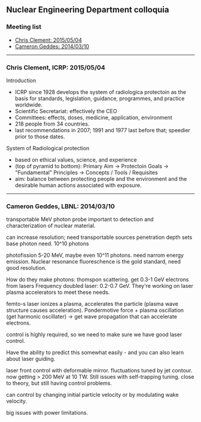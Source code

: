 ## Nuclear Engineering Department colloquia

### Meeting list
* [Chris Clement: 2015/05/04](#talk-20150504)
* [Cameron Geddes: 2014/03/10](#talk-20140310)

***

### <a name="talk-20150504">Chris Clement, ICRP: 2015/05/04

Introduction

- ICRP since 1928 develops the system of radiologica protectoin as the basis for standards, legislation, guidance, programmes, and practice worldwide.
- Scientific Secretariat: effectively the CEO
- Committees: effects, doses, medicine, application, environment
- 218 people from 34 countries.
- last recommendations in 2007; 1991 and 1977 last before that; speedier prior to those dates.

System of Radiological protection

- based on ethical values, science, and experience
- (top of pyramid to bottom): Primary Aim -> Protectoin Goals -> "Fundamental" Principles -> Concepts / Tools / Requisites
- aim: balance between protecting people and the environment and the desirable human actions associated with exposure.
 

-----------------

### <a name="talk-20140310">Cameron Geddes, LBNL: 2014/03/10

transportable MeV photon probe important to detection and characterization of nuclear material.

can increase resolution; need transportable sources
penetration depth sets base photon need. 10^10 photons

photofission 5-20 MeV, maybe even 10^11 photons.
need narrom energy emission.
Nuclear resonance fluoreschence is the gold standard, need good resolution.

How do they make photons: thomspon scattering. get 0.3-1 GeV electrons from lasers Frequency doubled laser: 0.2-0.7 GeV. They're working on laser plasma accelerators to meet these needs.

femto-s laser ionizes a plasma, accelerates the particle (plasma wave structure causes acceleration). Pondermotive force + plasma oscillation (get harmonic oscillater) -> get wave propagation that can accelerate electrons.

control is highly required, so we need to make sure we have good laser control.

Have the ability to predict this somewhat easily - and you can also learn about laser guiding.

laser front control with deformable mirror. fluctuations tuned by jet contour. now getting > 200 MeV at 10 TW. Still issues with self-trapping tuning. close to theory, but still having control problems.

can control by changing initial particle velocity or by modulating wake velocity.

big issues with power limitations.

